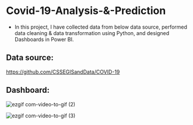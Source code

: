 # Covid-19-Analysis-&-Prediction
* In this project, I have collected data from below data source, performed data cleaning & data transformation using Python, and designed Dashboards in Power BI. 


## Data source:
https://github.com/CSSEGISandData/COVID-19

## Dashboard:
![ezgif com-video-to-gif (2)](https://user-images.githubusercontent.com/49580063/111057749-d86b8380-84af-11eb-8218-d879f39abcdf.gif)



![ezgif com-video-to-gif (3)](https://user-images.githubusercontent.com/49580063/111057828-5465cb80-84b0-11eb-982b-0866f5ded656.gif)

